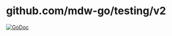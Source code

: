 # github.com/mdw-go/testing/v2

[![GoDoc](https://pkg.go.dev/badge/github.com/mdw-go/testing/v2?utm_source=godoc)](https://pkg.go.dev/github.com/mdw-go/testing/v2)
